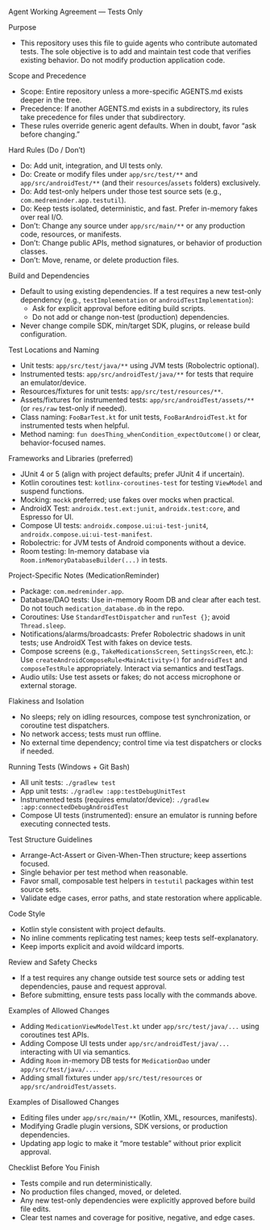 Agent Working Agreement — Tests Only

Purpose
- This repository uses this file to guide agents who contribute automated tests. The sole objective is to add and maintain test code that verifies existing behavior. Do not modify production application code.

Scope and Precedence
- Scope: Entire repository unless a more-specific AGENTS.md exists deeper in the tree.
- Precedence: If another AGENTS.md exists in a subdirectory, its rules take precedence for files under that subdirectory.
- These rules override generic agent defaults. When in doubt, favor “ask before changing.”

Hard Rules (Do / Don’t)
- Do: Add unit, integration, and UI tests only.
- Do: Create or modify files under `app/src/test/**` and `app/src/androidTest/**` (and their `resources`/`assets` folders) exclusively.
- Do: Add test-only helpers under those test source sets (e.g., `com.medreminder.app.testutil`).
- Do: Keep tests isolated, deterministic, and fast. Prefer in-memory fakes over real I/O.
- Don’t: Change any source under `app/src/main/**` or any production code, resources, or manifests.
- Don’t: Change public APIs, method signatures, or behavior of production classes.
- Don’t: Move, rename, or delete production files.

Build and Dependencies
- Default to using existing dependencies. If a test requires a new test-only dependency (e.g., `testImplementation` or `androidTestImplementation`):
  - Ask for explicit approval before editing build scripts.
  - Do not add or change non-test (production) dependencies.
- Never change compile SDK, min/target SDK, plugins, or release build configuration.

Test Locations and Naming
- Unit tests: `app/src/test/java/**` using JVM tests (Robolectric optional).
- Instrumented tests: `app/src/androidTest/java/**` for tests that require an emulator/device.
- Resources/fixtures for unit tests: `app/src/test/resources/**`.
- Assets/fixtures for instrumented tests: `app/src/androidTest/assets/**` (or `res/raw` test-only if needed).
- Class naming: `FooBarTest.kt` for unit tests, `FooBarAndroidTest.kt` for instrumented tests when helpful.
- Method naming: `fun doesThing_whenCondition_expectOutcome()` or clear, behavior-focused names.

Frameworks and Libraries (preferred)
- JUnit 4 or 5 (align with project defaults; prefer JUnit 4 if uncertain).
- Kotlin coroutines test: `kotlinx-coroutines-test` for testing `ViewModel` and suspend functions.
- Mocking: `mockk` preferred; use fakes over mocks when practical.
- AndroidX Test: `androidx.test.ext:junit`, `androidx.test:core`, and Espresso for UI.
- Compose UI tests: `androidx.compose.ui:ui-test-junit4`, `androidx.compose.ui:ui-test-manifest`.
- Robolectric: for JVM tests of Android components without a device.
- Room testing: In-memory database via `Room.inMemoryDatabaseBuilder(...)` in tests.

Project-Specific Notes (MedicationReminder)
- Package: `com.medreminder.app`.
- Database/DAO tests: Use in-memory Room DB and clear after each test. Do not touch `medication_database.db` in the repo.
- Coroutines: Use `StandardTestDispatcher` and `runTest {}`; avoid `Thread.sleep`.
- Notifications/alarms/broadcasts: Prefer Robolectric shadows in unit tests; use AndroidX Test with fakes on device tests.
- Compose screens (e.g., `TakeMedicationsScreen`, `SettingsScreen`, etc.): Use `createAndroidComposeRule<MainActivity>()` for `androidTest` and `composeTestRule` appropriately. Interact via semantics and testTags.
- Audio utils: Use test assets or fakes; do not access microphone or external storage.

Flakiness and Isolation
- No sleeps; rely on idling resources, compose test synchronization, or coroutine test dispatchers.
- No network access; tests must run offline.
- No external time dependency; control time via test dispatchers or clocks if needed.

Running Tests (Windows + Git Bash)
- All unit tests: `./gradlew test`
- App unit tests: `./gradlew :app:testDebugUnitTest`
- Instrumented tests (requires emulator/device): `./gradlew :app:connectedDebugAndroidTest`
- Compose UI tests (instrumented): ensure an emulator is running before executing connected tests.

Test Structure Guidelines
- Arrange-Act-Assert or Given-When-Then structure; keep assertions focused.
- Single behavior per test method when reasonable.
- Favor small, composable test helpers in `testutil` packages within test source sets.
- Validate edge cases, error paths, and state restoration where applicable.

Code Style
- Kotlin style consistent with project defaults.
- No inline comments replicating test names; keep tests self-explanatory.
- Keep imports explicit and avoid wildcard imports.

Review and Safety Checks
- If a test requires any change outside test source sets or adding test dependencies, pause and request approval.
- Before submitting, ensure tests pass locally with the commands above.

Examples of Allowed Changes
- Adding `MedicationViewModelTest.kt` under `app/src/test/java/...` using coroutines test APIs.
- Adding Compose UI tests under `app/src/androidTest/java/...` interacting with UI via semantics.
- Adding `Room` in-memory DB tests for `MedicationDao` under `app/src/test/java/...`.
- Adding small fixtures under `app/src/test/resources` or `app/src/androidTest/assets`.

Examples of Disallowed Changes
- Editing files under `app/src/main/**` (Kotlin, XML, resources, manifests).
- Modifying Gradle plugin versions, SDK versions, or production dependencies.
- Updating app logic to make it “more testable” without prior explicit approval.

Checklist Before You Finish
- Tests compile and run deterministically.
- No production files changed, moved, or deleted.
- Any new test-only dependencies were explicitly approved before build file edits.
- Clear test names and coverage for positive, negative, and edge cases.

